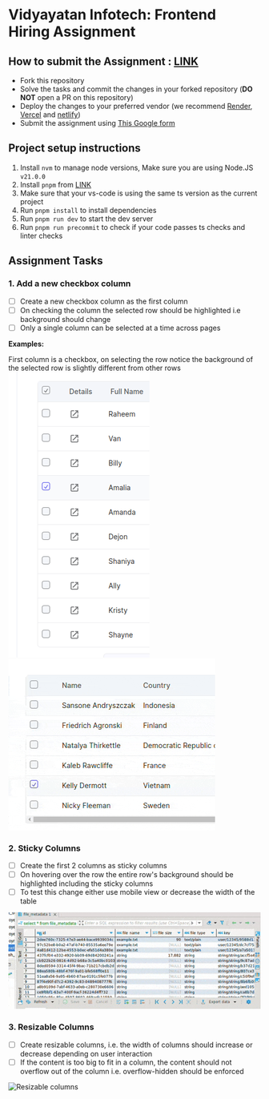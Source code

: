 # Vidyayatan Infotech: Frontend Hiring Assignment

## How to submit the Assignment : [LINK](https://docs.google.com/forms/d/e/1FAIpQLSd-2gS4piDlG4IvAhW-e0494Z4oNiw04xoiTFZ9VOxf-QtVKQ/viewform)

-   Fork this repository
-   Solve the tasks and commit the changes in your forked repository (**DO NOT** open a PR on this repository)
-   Deploy the changes to your preferred vendor (we recommend [Render](https://render.com/), [Vercel](https://vercel.com/) and [netlify](https://www.netlify.com/))
-   Submit the assignment using [This Google form](https://docs.google.com/forms/d/e/1FAIpQLSd-2gS4piDlG4IvAhW-e0494Z4oNiw04xoiTFZ9VOxf-QtVKQ/viewform)

## Project setup instructions

1. Install `nvm` to manage node versions, Make sure you are using Node.JS `v21.0.0`
1. Install `pnpm` from [LINK](https://pnpm.io/)
1. Make sure that your vs-code is using the same ts version as the current project
1. Run `pnpm install` to install dependencies
1. Run `pnpm run dev` to start the dev server
1. Run `pnpm run precommit` to check if your code passes ts checks and linter checks

## Assignment Tasks

### 1. **Add a new checkbox column**

-   [ ] Create a new checkbox column as the first column
-   [ ] On checking the column the selected row should be highlighted i.e background should change
-   [ ] Only a single column can be selected at a time across pages

**Examples:**

First column is a checkbox, on selecting the row notice the background of the selected row is slightly different from other rows
<br />
![First column](./.github/demo-images/task1_1.png)
![Single select](./.github/demo-images/task1_2.gif)

### 2. **Sticky Columns**

-   [ ] Create the first 2 columns as sticky columns
-   [ ] On hovering over the row the entire row's background should be highlighted including the sticky columns
-   [ ] To test this change either use mobile view or decrease the width of the table

![Sticky columns](./.github/demo-images/task2_1.gif)

### 3. **Resizable Columns**

-   [ ] Create resizable columns, i.e. the width of columns should increase or decrease depending on user interaction
-   [ ] If the content is too big to fit in a column, the content should not overflow out of the column i.e. overflow-hidden should be enforced

![Resizable columns](./.github/demo-images/task3_1.gif)
